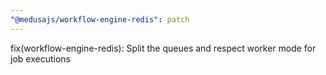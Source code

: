 ```yaml
---
"@medusajs/workflow-engine-redis": patch
---
```


fix(workflow-engine-redis): Split the queues and respect worker mode for job executions

